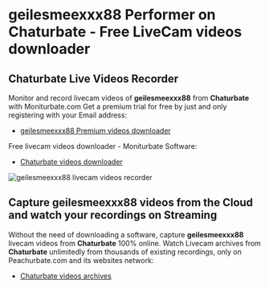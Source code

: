 # geilesmeexxx88 Performer on Chaturbate - Free LiveCam videos downloader

## Chaturbate Live Videos Recorder

Monitor and record livecam videos of **geilesmeexxx88** from **Chaturbate** with Moniturbate.com
Get a premium trial for free by just and only registering with your Email address:
* [geilesmeexxx88 Premium videos downloader](https://moniturbate.com/request-demo-licence-key.html)

Free livecam videos downloader - Moniturbate Software:
* [Chaturbate videos downloader](https://moniturbate.com/moniturbate-download-software.html)

![geilesmeexxx88 livecam videos recorder](https://peachurnet.com/templates/moniturbate-software.png)


## Capture geilesmeexxx88 videos from the Cloud and watch your recordings on Streaming

Without the need of downloading a software, capture **geilesmeexxx88** livecam videos from **Chaturbate** 100% online.
Watch Livecam archives from **Chaturbate** unlimitedly from thousands of existing recordings, only on Peachurbate.com and its websites network:
* [Chaturbate videos archives](https://peachurnet.com/)
